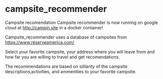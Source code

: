 # campsite_recommender
Campsite recomendation
Campsite recommender is now running on google cloud at http://campin.site in a docker container!

Campsite_recommender uses a database of campsites from <https://www.reserveamerica.com/>

Select your favorite campsite, your address where you will leave from and how far you are willing to travel
and get recomendations.

The recommendations are based on sililarity of the campsite descriptions,activities, and ammenities to your favorite campsite.
